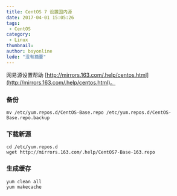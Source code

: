 ```yaml
---
title: CentOS 7 设置国内源
date: 2017-04-01 15:05:26
tags:
 - CentOS
category: 
 - Linux
thumbnail: 
author: bsyonline
lede: "没有摘要"
---
```


网易源设置帮助 [http://mirrors.163.com/.help/centos.html](http://mirrors.163.com/.help/centos.html)。

<!-- more -->

### 备份
```shell
mv /etc/yum.repos.d/CentOS-Base.repo /etc/yum.repos.d/CentOS-Base.repo.backup
```

### 下载新源

```
cd /etc/yum.repos.d
wget http://mirrors.163.com/.help/CentOS7-Base-163.repo
```

### 生成缓存

```
yum clean all
yum makecache
```